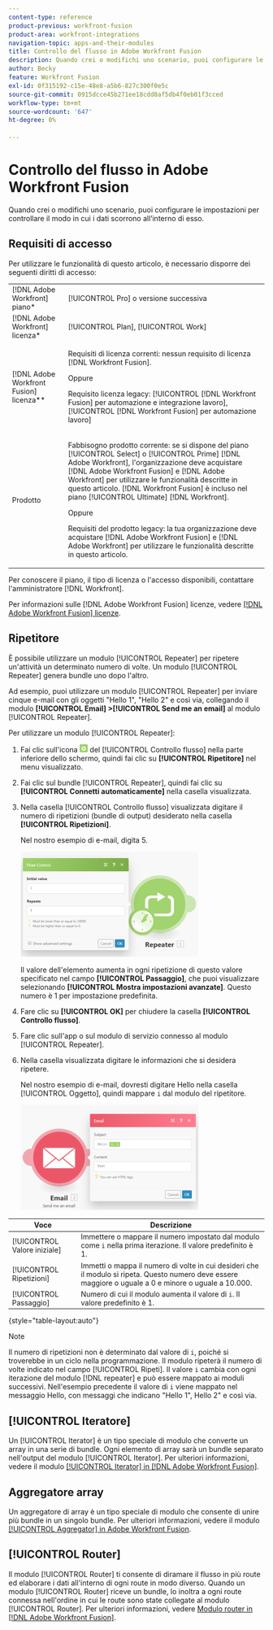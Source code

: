 ```yaml
---
content-type: reference
product-previous: workfront-fusion
product-area: workfront-integrations
navigation-topic: apps-and-their-modules
title: Controllo del flusso in Adobe Workfront Fusion
description: Quando crei o modifichi uno scenario, puoi configurare le impostazioni per controllare il modo in cui i dati scorrono all’interno di esso.
author: Becky
feature: Workfront Fusion
exl-id: 0f315192-c15e-48e8-a5b6-827c300f0e5c
source-git-commit: 0915dcce45b271ee18cdd8af5db4f0eb01f3cced
workflow-type: tm+mt
source-wordcount: '647'
ht-degree: 0%

---
```


# Controllo del flusso in Adobe Workfront Fusion

Quando crei o modifichi uno scenario, puoi configurare le impostazioni per controllare il modo in cui i dati scorrono all’interno di esso.

## Requisiti di accesso

Per utilizzare le funzionalità di questo articolo, è necessario disporre dei seguenti diritti di accesso:

<table style="table-layout:auto"> 
 <col> 
 <col> 
 <tbody> 
  <tr> 
   <td role="rowheader">[!DNL Adobe Workfront] piano*</td>
  <td> <p>[!UICONTROL Pro] o versione successiva</p> </td>
  </tr> 
  <tr data-mc-conditions=""> 
   <td role="rowheader">[!DNL Adobe Workfront] licenza*</td>
   <td> <p>[!UICONTROL Plan], [!UICONTROL Work]</p> </td> 
  </tr> 
  <tr> 
   <td role="rowheader">[!DNL Adobe Workfront Fusion] licenza**</td> 
   <td>
   <p>Requisiti di licenza correnti: nessun requisito di licenza [!DNL Workfront Fusion].</p>
   <p>Oppure</p>
   <p>Requisito licenza legacy: [!UICONTROL [!DNL Workfront Fusion] per automazione e integrazione lavoro], [!UICONTROL [!DNL Workfront Fusion] per automazione lavoro]</p>
   </td> 
  </tr> 
  <tr> 
   <td role="rowheader">Prodotto</td> 
   <td>
   <p>Fabbisogno prodotto corrente: se si dispone del piano [!UICONTROL Select] o [!UICONTROL Prime] [!DNL Adobe Workfront], l'organizzazione deve acquistare [!DNL Adobe Workfront Fusion] e [!DNL Adobe Workfront] per utilizzare le funzionalità descritte in questo articolo. [!DNL Workfront Fusion] è incluso nel piano [!UICONTROL Ultimate] [!DNL Workfront].</p>
   <p>Oppure</p>
   <p>Requisiti del prodotto legacy: la tua organizzazione deve acquistare [!DNL Adobe Workfront Fusion] e [!DNL Adobe Workfront] per utilizzare le funzionalità descritte in questo articolo.</p>
   </td> 
  </tr> 
 </tbody> 
</table>

Per conoscere il piano, il tipo di licenza o l&#39;accesso disponibili, contattare l&#39;amministratore [!DNL Workfront].

Per informazioni sulle [!DNL Adobe Workfront Fusion] licenze, vedere [[!DNL Adobe Workfront Fusion] licenze](../../workfront-fusion/get-started/license-automation-vs-integration.md).

## Ripetitore

È possibile utilizzare un modulo [!UICONTROL Repeater] per ripetere un&#39;attività un determinato numero di volte. Un modulo [!UICONTROL Repeater] genera bundle uno dopo l&#39;altro.

Ad esempio, puoi utilizzare un modulo [!UICONTROL Repeater] per inviare cinque e-mail con gli oggetti &quot;Hello 1&quot;, &quot;Hello 2&quot; e così via, collegando il modulo **[!UICONTROL Email] >[!UICONTROL Send me an email]** al modulo [!UICONTROL Repeater].

Per utilizzare un modulo [!UICONTROL Repeater]:

1. Fai clic sull&#39;icona ![](assets/flow-control-icon.gif) del [!UICONTROL Controllo flusso] nella parte inferiore dello schermo, quindi fai clic su **[!UICONTROL Ripetitore]** nel menu visualizzato.
1. Fai clic sul bundle [!UICONTROL Repeater], quindi fai clic su **[!UICONTROL Connetti automaticamente]** nella casella visualizzata.
1. Nella casella [!UICONTROL Controllo flusso] visualizzata digitare il numero di ripetizioni (bundle di output) desiderato nella casella **[!UICONTROL Ripetizioni]**.

   Nel nostro esempio di e-mail, digita 5.

   ![](assets/repeater-2-350x207.png)

   Il valore dell&#39;elemento aumenta in ogni ripetizione di questo valore specificato nel campo **[!UICONTROL Passaggio]**, che puoi visualizzare selezionando **[!UICONTROL Mostra impostazioni avanzate]**. Questo numero è 1 per impostazione predefinita.

1. Fare clic su **[!UICONTROL OK]** per chiudere la casella **[!UICONTROL Controllo flusso]**.

1. Fare clic sull&#39;app o sul modulo di servizio connesso al modulo [!UICONTROL Repeater].
1. Nella casella visualizzata digitare le informazioni che si desidera ripetere.

   Nel nostro esempio di e-mail, dovresti digitare Hello nella casella [!UICONTROL Oggetto], quindi mappare `i` dal modulo del ripetitore.

   ![](assets/repeater-3-350x207.png)

| Voce | Descrizione |
|---|---|
| [!UICONTROL Valore iniziale] | Immettere o mappare il numero impostato dal modulo come `i` nella prima iterazione. Il valore predefinito è 1. |
| [!UICONTROL Ripetizioni] | Immetti o mappa il numero di volte in cui desideri che il modulo si ripeta. Questo numero deve essere maggiore o uguale a 0 e minore o uguale a 10.000. |
| [!UICONTROL Passaggio] | Numero di cui il modulo aumenta il valore di `i`. Il valore predefinito è 1. |

{style="table-layout:auto"}

>[!NOTE]
>
>Il numero di ripetizioni non è determinato dal valore di `i`, poiché si troverebbe in un ciclo nella programmazione. Il modulo ripeterà il numero di volte indicato nel campo [!UICONTROL Ripeti]. Il valore `i` cambia con ogni iterazione del modulo [!DNL repeater] e può essere mappato ai moduli successivi. Nell&#39;esempio precedente il valore di `i` viene mappato nel messaggio Hello, con messaggi che indicano &quot;Hello 1&quot;, Hello 2&quot; e così via.

## [!UICONTROL Iteratore]

Un [!UICONTROL Iterator] è un tipo speciale di modulo che converte un array in una serie di bundle. Ogni elemento di array sarà un bundle separato nell&#39;output del modulo [!UICONTROL Iterator]. Per ulteriori informazioni, vedere il modulo [[!UICONTROL Iterator] in [!DNL Adobe Workfront Fusion]](../../workfront-fusion/modules/iterator-module.md).

## Aggregatore array

Un aggregatore di array è un tipo speciale di modulo che consente di unire più bundle in un singolo bundle. Per ulteriori informazioni, vedere il modulo [[!UICONTROL Aggregator] in Adobe Workfront Fusion](../../workfront-fusion/modules/aggregator-module.md).

## [!UICONTROL Router]

Il modulo [!UICONTROL Router] ti consente di diramare il flusso in più route ed elaborare i dati all&#39;interno di ogni route in modo diverso. Quando un modulo [!UICONTROL Router] riceve un bundle, lo inoltra a ogni route connessa nell&#39;ordine in cui le route sono state collegate al modulo [!UICONTROL Router]. Per ulteriori informazioni, vedere [Modulo router in [!DNL Adobe Workfront Fusion]](../../workfront-fusion/modules/router-module.md).

<!--
<div data-mc-conditions="QuicksilverOrClassic.Draft mode">
<h2>Directives</h2>
<p>The error handling directives allow you to control how your scenario reacts to errors. For more information, see <a href="../../workfront-fusion/errors/advanced-error-handling.md" class="MCXref xref">Advanced error handling in Adobe Workfront Fusion</a> and <a href="../../workfront-fusion/errors/directives-for-error-handling.md" class="MCXref xref">Directives for error handling in Adobe Workfront Fusion</a>.</p>
</div>
-->
